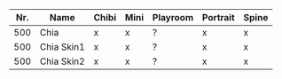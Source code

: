| Nr. | Name       | Chibi | Mini | Playroom | Portrait | Spine |
| --- | ---------- | ----- | ---- | -------- | -------- | ----- |
| 500 | Chia       | x     | x    | ?        | x        | x     |
| 500 | Chia Skin1 | x     | x    | ?        | x        | x     |
| 500 | Chia Skin2 | x     | x    | ?        | x        | x     |
